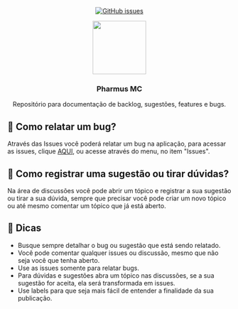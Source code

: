 <p align="center">
  <a href="https://mc.pharmus.com.br" target="_blank"><img alt="GitHub issues" src="https://img.shields.io/website?down_color=red&down_message=FORA%20DO%20AR&label=estado&style=for-the-badge&up_color=green&up_message=no%20ar&url=https%3A%2F%2Fmc.pharmus.com.br"></a>
 
 
</p>
<p align="center">
 
<img src="https://mc.pharmus.com.br/assets/logomarca1.png" width="120">
<h3 align="center">Pharmus MC</h3>

<p align="center">Repositório para documentação de backlog, sugestões, features e bugs.</p>
</p>

## 👾 Como relatar um bug?

Através das Issues você poderá relatar um bug na aplicação, para acessar as issues, clique <a href="https://github.com/tiagointerativa/only-issues/issues">AQUI</a>, ou acesse através do menu, no item "Issues".

## 💬 Como registrar uma sugestão ou tirar dúvidas?

Na área de discussões você pode abrir um tópico e registrar a sua sugestão ou tirar a sua dúvida, sempre que precisar você pode criar um novo tópico ou até mesmo comentar um tópico que já está aberto.

## 🌟 Dicas

 - Busque sempre detalhar o bug ou sugestão que está sendo relatado.
 - Você pode comentar qualquer issues ou discussão, mesmo que não seja você que tenha aberto.
 - Use as issues somente para relatar bugs.
 - Para dúvidas e sugestões abra um tópico nas discussões, se a sua sugestão for aceita, ela será transformada em issues.
 - Use labels para que seja mais fácil de entender a finalidade da sua publicação.


